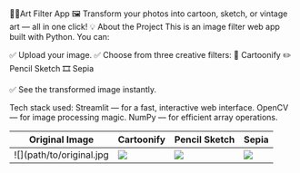 🎨✨Art Filter App
🖼️ Transform your photos into cartoon, sketch, or vintage art — all in one click!
💡 About the Project
This is an image filter web app built with Python. You can:

✅ Upload your image.
✅ Choose from three creative filters:
     🎨 Cartoonify
     ✏️ Pencil Sketch
     🎞️ Sepia

✅ See the transformed image instantly.

Tech stack used:
     Streamlit — for a fast, interactive web interface.
     OpenCV — for image processing magic.
     NumPy — for efficient array operations.
     
| Original Image            | Cartoonify               | Pencil Sketch           | Sepia                  |
| ------------------------- | ------------------------ | ----------------------- | ---------------------- |
| ![](path/to/original.jpg | ![](path/to/Cartoonified_Image1.png) | ![](path/to/sketch.jpg) | ![](path/to/sepia.jpg) |
